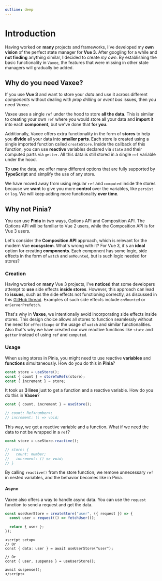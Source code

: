 ```yaml
---
outline: deep
---
```


# Introduction

Having worked on **many** projects and frameworks, I've developed my **own vision** of the perfect state manager for **Vue 3**. After googling for a while and **not finding** anything similar, I decided to create _my own_. By establishing the basic functionality in `Vaxee`, the features that were missing in other state managers will gradually be added.

## Why do you need Vaxee?

If you use **Vue 3** and want to store your _data_ and use it across different _components_ without dealing with _prop drilling_ or _event bus_ issues, then you need _Vaxee_.

Vaxee uses a single `ref` under the hood to store **all the data**. This is similar to creating your own `ref` where you would store all your data and **import** it into each **component**, but we've done that **for you**.

Additionally, Vaxee offers extra functionality in the form of **stores** to help you **divide** all your data into **smaller parts**. Each store is created using a single imported function called `createStore`. Inside the callback of this function, you can use **reactive** variables declared via `state` and their computed parts via `getter`. All this data is still stored in a single `ref` variable under the hood.

To **use** the data, we offer many different options that are fully supported by **TypeScript** and simplify the use of any store.

We have moved away from using regular `ref` and `computed` inside the stores because we **want** to give you more **control** over the variables, like `persist` or `log`. We will keep adding more functionality **over time**.

## Why not Pinia?

You can use **Pinia** in two ways, Options API and Composition API. The Options API will be familiar to Vue 2 users, while the Composition API is for Vue 3 users.

Let's consider the **Composition API** approach, which is relevant for the modern Vue **ecosystem**. What's wrong with it? For Vue 3, it's an **ideal** option for creating **components**. Each component has some logic, side effects in the form of `watch` and `onMounted`, but is such logic needed for stores?

### Creation

Having worked on **many** Vue 3 projects, I've **noticed** that some developers attempt to **use** side effects **inside stores**. However, this approach can lead to **issues**, such as the side effects not functioning correctly, as discussed in this [GitHub thread](https://github.com/vuejs/pinia/discussions/1508). Examples of such side effects include `onMounted` or `onServerPrefetch`.

That's why in **Vaxee**, we intentionally avoid incorporating side effects inside stores. This design choice allows all stores to function seamlessly without the need for `effectScope` or the usage of `watch` and similar functionalities. Also that's why we have created our own reactive functions like `state` and `getter` instead of using `ref` and `computed`.

### Usage

When using stores in Pinia, you might need to use reactive **variables** and **functions** simultaneously. How do you do this in **Pinia**?

```ts
const store = useStore();
const { count } = storeToRefs(store);
const { increment } = store;
```

It took us **3 lines** just to get a function and a reactive variable. How do you do this in **Vaxee**?

```ts
const { count, increment } = useStore();

// count: Ref<number>;
// increment: () => void;
```

This way, we get a reactive variable and a function. What if we need the data to not be wrapped in a `ref`?

```ts
const store = useStore.reactive();

// store: {
//   count: number;
//   increment: () => void;
// }
```

By calling `reactive()` from the store function, we remove unnecessary `ref` in nested variables, and the behavior becomes like in Pinia.

#### Async

Vaxee also offers a way to handle async data. You can use the `request` function to send a request and get the data.

```ts
const useUserStore = createStore("user", ({ request }) => {
  const user = request(() => fetchUser());

  return { user };
});
```

```vue
<script setup>
// Or
const { data: user } = await useUserStore("user");

// Or
const { user, suspense } = useUserStore();

await suspense();
</script>
```
